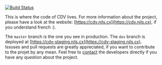 [![Build Status](https://github.com/nilscox/cdv/workflows/frontend/badge.svg)](https://github.com/nilscox/cdv/actions)

This is where the code of CDV lives. For more information about the project, please have a look at the website:
[https://cdv.nils.cx](https://cdv.nils.cx), if you understand french :).

The `master` branch is the one you see in production. The `dev` branch is deployed at
[https://cdv-staging.nils.cx](https://cdv-staging.nils.cx). Issuses and pull requests are greatly appreciated, if you
want to contribute to the projet by any mean. Feel free to [contact](mailto:nils@nils.cx) the developers directly if you
have any question about the project.
